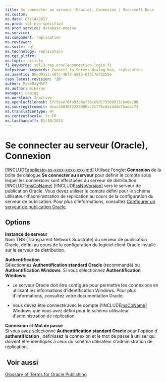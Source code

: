 ```yaml
---
title: Se connecter au serveur (Oracle), Connexion | Microsoft Docs
ms.custom: 
ms.date: 03/14/2017
ms.prod: sql-non-specified
ms.prod_service: database-engine
ms.service: 
ms.component: replication
ms.reviewer: 
ms.suite: sql
ms.technology: replication
ms.tgt_pltfrm: 
ms.topic: article
f1_keywords: sql13.rep.oracleconnection.login.f1
helpviewer_keywords: Connect to Server dialog box, replication
ms.assetid: 86ed91a1-a07c-46f2-a913-67317ef2255e
caps.latest.revision: "20"
author: MikeRayMSFT
ms.author: mikeray
manager: craigg
ms.workload: Inactive
ms.openlocfilehash: 5fc5aaef8fa93b6af36ce9d173500913cbe8e288
ms.sourcegitcommit: dcac30038f2223990cc21775c84cbd4e7bacdc73
ms.translationtype: HT
ms.contentlocale: fr-FR
ms.lasthandoff: 01/18/2018
---
```

# <a name="connect-to-server-oracle-login"></a>Se connecter au serveur (Oracle), Connexion
[!INCLUDE[appliesto-ss-xxxx-xxxx-xxx-md](../../includes/appliesto-ss-xxxx-xxxx-xxx-md.md)] Utilisez l’onglet **Connexion** de la boîte de dialogue **Se connecter au serveur** pour définir le compte sous lequel les connexions sont effectuées du serveur de distribution [!INCLUDE[msCoName](../../includes/msconame-md.md)] [!INCLUDE[ssNoVersion](../../includes/ssnoversion-md.md)] vers le serveur de publication Oracle. Vous devez utiliser le compte défini pour le schéma utilisateur d'administration de réplication au cours de la configuration du serveur de publication. Pour plus d’informations, consultez [Configurer un serveur de publication Oracle](../../relational-databases/replication/non-sql/configure-an-oracle-publisher.md).  
  
## <a name="options"></a>Options  
 **Instance de serveur**  
 Nom TNS (Transparent Network Substrate) du serveur de publication Oracle, défini au cours de la configuration du logiciel client Oracle installé sur le serveur de distribution.  
  
 **Authentification**  
 Sélectionnez **Authentification standard Oracle** (recommandé) ou **Authentification Windows**. Si vous sélectionnez **Authentification Windows**:  
  
-   Le serveur Oracle doit être configuré pour permettre les connexions en utilisant les informations d'identification Windows. Pour plus d'informations, consultez votre documentation Oracle.  
  
-   Vous devez être connecté avec le compte [!INCLUDE[msCoName](../../includes/msconame-md.md)] Windows que vous avez défini pour le schéma utilisateur d'administration de réplication.  
  
 **Connexion** et **Mot de passe**  
 Si vous avez sélectionné **Authentification standard Oracle** pour l'option d' **authentification** , définissez la connexion et le mot de passe à utiliser qui doivent être identiques à ceux du schéma utilisateur d'administration de réplication.  
  
## <a name="see-also"></a> Voir aussi  
 [Glossary of Terms for Oracle Publishing](../../relational-databases/replication/non-sql/glossary-of-terms-for-oracle-publishing.md)  
  
  
